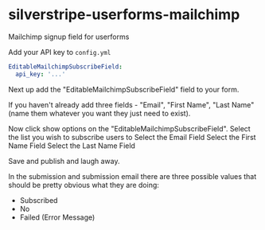 # silverstripe-userforms-mailchimp
Mailchimp signup field for userforms

Add your API key to `config.yml`

```yaml
EditableMailchimpSubscribeField:
  api_key: '...'
```

Next up add the "EditableMailchimpSubscribeField" field to your form.

If you haven't already add three fields - "Email", "First Name", "Last Name" (name them whatever you want they just need to exist).

Now click show options on the "EditableMailchimpSubscribeField".
Select the list you wish to subscribe users to
Select the Email Field
Select the First Name Field
Select the Last Name Field

Save and publish and laugh away.

In the submission and submission email there are three possible values that should be pretty obvious what they are doing:
* Subscribed
* No
* Failed (Error Message)
